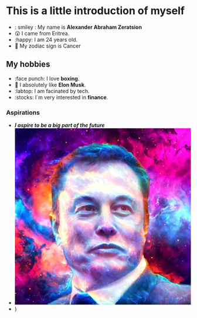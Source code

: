 # This is a little introduction of myself

- : smiley : My name is **Alexander Abraham Zeratsion**
- :astonished: I came from Eritrea.
- :happy: I am 24 years old.
- :birthday: My zodiac sign is Cancer

## My hobbies

- :face punch: I love **boxing**.
- :man: I absolutely like **Elon Musk**.
- :labtop: I am facinated by tech.
- :stocks: I`m very interested in **finance**.

### Aspirations

- **_I aspire to be a big part of the future_**
- ![A picture of Elon Musk](images/Elonmusk.jpeg)
- )

